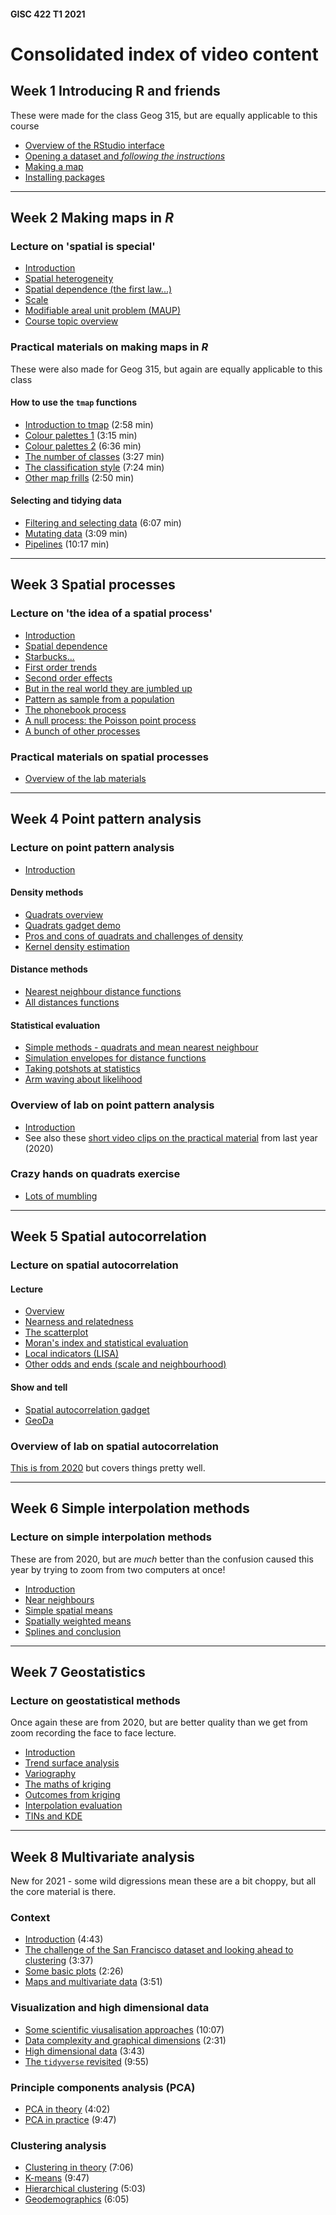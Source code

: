 #### GISC 422 T1 2021

# Consolidated index of video content
## Week 1 Introducing R and friends
These were made for the class Geog 315, but are equally applicable to this course
+ [Overview of the RStudio interface](http://southosullivan.com/geog315/video/week-02-lab/geog315-week02-01-r-intro-overview-of-interface.mp4)
+ [Opening a dataset and *following the instructions*](http://southosullivan.com/geog315/video/week-02-lab/geog315-week02-02-r-intro-read-the-instructions.mp4)
+ [Making a map](http://southosullivan.com/geog315/video/week-02-lab/geog315-week02-03-r-intro-make-a-map.mp4)
+ [Installing packages](http://southosullivan.com/geog315/video/week-02-lab/geog315-week02-04-r-intro-installing-packages.mp4)

***
## Week 2 Making maps in *R*
### Lecture on 'spatial is special'
+ [Introduction](https://southosullivan.com/gisc422/videos/spatial-is-special/gisc422-spatial-is-special-01-intro.mp4)
+ [Spatial heterogeneity](https://southosullivan.com/gisc422/videos/spatial-is-special/gisc422-spatial-is-special-02-heterogeneity.mp4)
+ [Spatial dependence (the first law...)](https://southosullivan.com/gisc422/videos/spatial-is-special/gisc422-spatial-is-special-03-spatial-dependence.mp4)
+ [Scale](https://southosullivan.com/gisc422/videos/spatial-is-special/gisc422-spatial-is-special-04-scale.mp4)
+ [Modifiable areal unit problem (MAUP)](https://southosullivan.com/gisc422/videos/spatial-is-special/gisc422-spatial-is-special-05-MAUP.mp4)
+ [Course topic overview](https://southosullivan.com/gisc422/videos/spatial-is-special/gisc422-spatial-is-special-06-course-preview.mp4)

### Practical materials on making maps in *R*
These were also made for Geog 315, but again are equally applicable to this class

#### How to use the `tmap` functions
+ [Introduction to tmap](http://southosullivan.com/geog315/video/week-03-lab/geog315-week03-05-making-maps-tmap-intro.mp4) (2:58 min)
+ [Colour palettes 1](http://southosullivan.com/geog315/video/week-03-lab/geog315-week03-06-making-maps-tmap-palettes-1.mp4) (3:15 min)
+ [Colour palettes 2](http://southosullivan.com/geog315/video/week-03-lab/geog315-week03-07-making-maps-tmap-palettes-2.mp4) (6:36 min)
+ [The number of classes](http://southosullivan.com/geog315/video/week-03-lab/geog315-week03-08-making-maps-tmap-number-of-classes.mp4) (3:27 min)
+ [The classification style](http://southosullivan.com/geog315/video/week-03-lab/geog315-week03-09-making-maps-tmap-classification-styles.mp4) (7:24 min)
+ [Other map frills](http://southosullivan.com/geog315/video/week-03-lab/geog315-week03-10-making-maps-tmap-frills.mp4) (2:50 min)  

#### Selecting and tidying data
+ [Filtering and selecting data](http://southosullivan.com/geog315/video/week-03-lab/geog315-week03-02-making-maps-filter-and-select.mp4) (6:07 min)
+ [Mutating data](http://southosullivan.com/geog315/video/week-03-lab/geog315-week03-03-making-maps-mutate.mp4) (3:09 min)
+ [Pipelines](http://southosullivan.com/geog315/video/week-03-lab/geog315-week03-04-making-maps-tidy-pipelines.mp4) (10:17 min)

***
## Week 3 Spatial processes
### Lecture on 'the idea of a spatial process'
+ [Introduction](https://southosullivan.com/gisc422/videos/spatial-processes/GISC-422-03-2021-01.mp4)
+ [Spatial dependence](https://southosullivan.com/gisc422/videos/spatial-processes/GISC-422-03-2021-02.mp4)
+ [Starbucks...](https://southosullivan.com/gisc422/videos/spatial-processes/GISC-422-03-2021-03.mp4)
+ [First order trends](https://southosullivan.com/gisc422/videos/spatial-processes/GISC-422-03-2021-04.mp4)
+ [Second order effects](https://southosullivan.com/gisc422/videos/spatial-processes/GISC-422-03-2021-05.mp4)
+ [But in the real world they are jumbled up](https://southosullivan.com/gisc422/videos/spatial-processes/GISC-422-03-2021-06.mp4)
+ [Pattern as sample from a population](https://southosullivan.com/gisc422/videos/spatial-processes/GISC-422-03-2021-07.mp4)
+ [The phonebook process](https://southosullivan.com/gisc422/videos/spatial-processes/GISC-422-03-2021-08.mp4)
+ [A null process: the Poisson point process](https://southosullivan.com/gisc422/videos/spatial-processes/GISC-422-03-2021-09.mp4)
+ [A bunch of other processes](https://southosullivan.com/gisc422/videos/spatial-processes/GISC-422-03-2021-10.mp4)

### Practical materials on spatial processes
+ [Overview of the lab materials](https://southosullivan.com/gisc422/videos/spatial-processes/GISC-422-03-2021-11.mp4)

***
## Week 4 Point pattern analysis
### Lecture on point pattern analysis
+ [Introduction](https://southosullivan.com/gisc422/videos/point-pattern-analysis/GISC-422-04-2021-01.mp4)

#### Density methods
+ [Quadrats overview](https://southosullivan.com/gisc422/videos/point-pattern-analysis/GISC-422-04-2021-02.mp4)
+ [Quadrats gadget demo](https://southosullivan.com/gisc422/videos/point-pattern-analysis/GISC-422-04-2021-03.mp4)
+ [Pros and cons of quadrats and challenges of density](https://southosullivan.com/gisc422/videos/point-pattern-analysis/GISC-422-04-2021-04.mp4)
+ [Kernel density estimation](https://southosullivan.com/gisc422/videos/point-pattern-analysis/GISC-422-04-2021-05.mp4)

#### Distance methods
+ [Nearest neighbour distance functions](https://southosullivan.com/gisc422/videos/point-pattern-analysis/GISC-422-04-2021-06.mp4)
+ [All distances functions](https://southosullivan.com/gisc422/videos/point-pattern-analysis/GISC-422-04-2021-07.mp4)

#### Statistical evaluation
+ [Simple methods - quadrats and mean nearest neighbour](https://southosullivan.com/gisc422/videos/point-pattern-analysis/GISC-422-04-2021-08.mp4)
+ [Simulation envelopes for distance functions](https://southosullivan.com/gisc422/videos/point-pattern-analysis/GISC-422-04-2021-09.mp4)
+ [Taking potshots at statistics](https://southosullivan.com/gisc422/videos/point-pattern-analysis/GISC-422-04-2021-10.mp4)
+ [Arm waving about likelihood](https://southosullivan.com/gisc422/videos/point-pattern-analysis/GISC-422-04-2021-11.mp4)

### Overview of lab on point pattern analysis
+ [Introduction](https://southosullivan.com/gisc422/videos/point-pattern-analysis/GISC-422-04-2021-12.mp4)
+ See also these [short video clips on the practical material](https://southosullivan.com/gisc422/videos/point-pattern-lab/) from last year (2020)

### Crazy hands on quadrats exercise
+ [Lots of mumbling](https://southosullivan.com/gisc422/videos/point-pattern-analysis/GISC-422-04-2021-hands-on.mp4)

***
## Week 5 Spatial autocorrelation
### Lecture on spatial autocorrelation
#### Lecture
+ [Overview](https://southosullivan.com/gisc422/videos/spatial-autocorrelation/GISC422-05-2021-01.mp4)
+ [Nearness and relatedness](https://southosullivan.com/gisc422/videos/spatial-autocorrelation/GISC422-05-2021-02.mp4)
+ [The scatterplot](https://southosullivan.com/gisc422/videos/spatial-autocorrelation/GISC422-05-2021-03.mp4)
+ [Moran's index and statistical evaluation](https://southosullivan.com/gisc422/videos/spatial-autocorrelation/GISC422-05-2021-06.mp4)
+ [Local indicators (LISA)](https://southosullivan.com/gisc422/videos/spatial-autocorrelation/GISC422-05-2021-07.mp4)
+ [Other odds and ends (scale and neighbourhood)](https://southosullivan.com/gisc422/videos/spatial-autocorrelation/GISC422-05-2021-08.mp4)

#### Show and tell
+ [Spatial autocorrelation gadget](https://southosullivan.com/gisc422/videos/spatial-autocorrelation/GISC422-05-2021-04.mp4)
+ [GeoDa](https://southosullivan.com/gisc422/videos/spatial-autocorrelation/GISC422-05-2021-05.mp4)

### Overview of lab on spatial autocorrelation
[This is from 2020](https://southosullivan.com/gisc422/videos/spatial-autocorrelation/gisc422-spatial-autocorrelation-01-lab-overview.mp4) but covers things pretty well.

***
## Week 6 Simple interpolation methods
### Lecture on simple interpolation methods
These are from 2020, but are *much* better than the confusion caused this year by trying to zoom from two computers at once!
+ [Introduction](https://southosullivan.com/gisc422/videos/interpolation/gisc-422-interpolation-01-intro.mp4)
+ [Near neighbours](https://southosullivan.com/gisc422/videos/interpolation/gisc-422-interpolation-02-near-neighbours.mp4)
+ [Simple spatial means](https://southosullivan.com/gisc422/videos/interpolation/gisc-422-interpolation-03-simple-spatial-means.mp4)
+ [Spatially weighted means](https://southosullivan.com/gisc422/videos/interpolation/gisc-422-interpolation-04-spatially-weighted-means.mp4)
+ [Splines and conclusion](https://southosullivan.com/gisc422/videos/interpolation/gisc-422-interpolation-05-splines-and-end.mp4)

***
## Week 7 Geostatistics
### Lecture on geostatistical methods
Once again these are from 2020, but are better quality than we get from zoom recording the face to face lecture.
+ [Introduction](https://southosullivan.com/gisc422/videos/geostatistics/gisc-422-geostatistics-01-intro.mp4)
+ [Trend surface analysis](https://southosullivan.com/gisc422/videos/geostatistics/gisc-422-geostatistics-02-trend-surface-analysis.mp4)
+ [Variography](https://southosullivan.com/gisc422/videos/geostatistics/gisc-422-geostatistics-03-variography-analysis.mp4)
+ [The maths of kriging](https://southosullivan.com/gisc422/videos/geostatistics/gisc-422-geostatistics-04-kriging-maths.mp4)
+ [Outcomes from kriging](https://southosullivan.com/gisc422/videos/geostatistics/gisc-422-geostatistics-05-kriging-outcomes.mp4)
+ [Interpolation evaluation](https://southosullivan.com/gisc422/videos/geostatistics/gisc-422-geostatistics-06-evaluation.mp4)
+ [TINs and KDE](https://southosullivan.com/gisc422/videos/geostatistics/gisc-422-geostatistics-07-tins-and-kde.mp4)

***
## Week 8 Multivariate analysis
New for 2021 - some wild digressions mean these are a bit choppy, but all the core material is there.
### Context
+ [Introduction](https://southosullivan.com/gisc422/videos/multivariate-analysis/GISC-422-09-01.mp4) (4:43)
+ [The challenge of the San Francisco dataset and looking ahead to clustering](https://southosullivan.com/gisc422/videos/multivariate-analysis/GISC-422-09-02.mp4) (3:37)
+ [Some basic plots](https://southosullivan.com/gisc422/videos/multivariate-analysis/GISC-422-09-03.mp4) (2:26)
+ [Maps and multivariate data](https://southosullivan.com/gisc422/videos/multivariate-analysis/GISC-422-09-04.mp4) (3:51)
### Visualization and high dimensional data
+ [Some scientific viusalisation approaches](https://southosullivan.com/gisc422/videos/multivariate-analysis/GISC-422-09-05.mp4) (10:07)
+ [Data complexity and graphical dimensions](https://southosullivan.com/gisc422/videos/multivariate-analysis/GISC-422-09-06.mp4) (2:31)
+ [High dimensional data](https://southosullivan.com/gisc422/videos/multivariate-analysis/GISC-422-09-07.mp4) (3:43)
+ [The `tidyverse` revisited](https://southosullivan.com/gisc422/videos/multivariate-analysis/GISC-422-09-08.mp4) (9:55)
### Principle components analysis (PCA)
+ [PCA in theory](https://southosullivan.com/gisc422/videos/multivariate-analysis/GISC-422-09-09.mp4) (4:02)
+ [PCA in practice](https://southosullivan.com/gisc422/videos/multivariate-analysis/GISC-422-09-10.mp4) (9:47)
### Clustering analysis
+ [Clustering in theory](https://southosullivan.com/gisc422/videos/multivariate-analysis/GISC-422-09-11.mp4) (7:06)
+ [K-means](https://southosullivan.com/gisc422/videos/multivariate-analysis/GISC-422-09-12.mp4) (9:47)
+ [Hierarchical clustering](https://southosullivan.com/gisc422/videos/multivariate-analysis/GISC-422-09-12.mp4) (5:03)
+ [Geodemographics](https://southosullivan.com/gisc422/videos/multivariate-analysis/GISC-422-09-13.mp4) (6:05)
